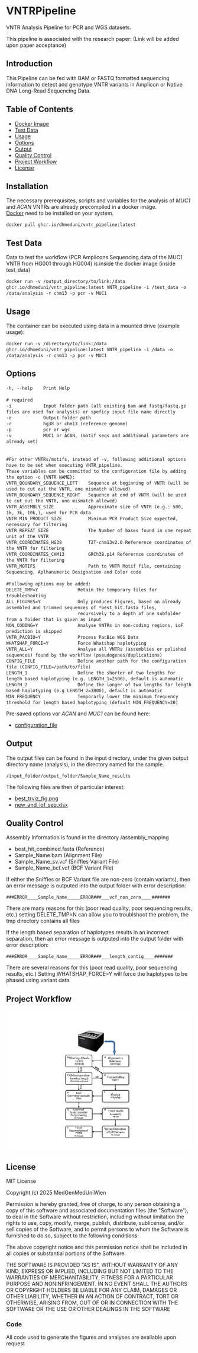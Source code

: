 # VNTRPipeline
VNTR Analysis Pipeline for PCR and WGS datasets.

This pipeline is associated with the research paper: (Link will be added upon paper acceptance)

## Introduction

This Pipeline can be fed with BAM or FASTQ formatted sequencing 
information to detect and genotype
VNTR variants in Amplicon or Native DNA Long-Read Sequencing Data.

## Table of Contents
- [Docker Image](#docker-image)
- [Test Data](#test-data)
- [Usage](#usage)
- [Options](#options)
- [Output](#output)
- [Quality Control](#quality-control)
- [Project Workflow](#project-workflow)
- [License](#license)


## Installation
The necessary prerequisites, scripts and variables for the analysis of
*MUC1* and *ACAN* VNTRs are already precompiled in a docker image. \
[Docker](https://docs.docker.com/get-started/get-docker/) need to be installed on your system.

```
docker pull ghcr.io/dhmeduni/vntr_pipeline:latest
```

## Test Data

Data to test the workflow (PCR Amplicons Sequencing data of the MUC1 VNTR 
from HG001 through HG004) is inside the docker image (inside test_data)

```
docker run -v /output_directory/to/link:/data ghcr.io/dhmeduni/vntr_pipeline:latest VNTR_pipeline -i /test_data -o /data/analysis -r chm13 -p pcr -v MUC1 
```


## Usage

The container can be executed using data in a mounted drive (example usage):

```
docker run -v /directory/to/link:/data ghcr.io/dhmeduni/vntr_pipeline:latest VNTR_pipeline -i /data -o /data/analysis -r chm13 -p pcr -v MUC1 
```

## Options

```
-h, --help    Print Help

# required
-i            Input folder path (all existing bam and fastq/fastq.gz files are used for analysis) or speficy input file name directly
-o            Output folder path
-r            hg38 or chm13 (reference genome)
-p            pcr or wgs
-v            MUC1 or ACAN, (motif seqs and additional parameters are already set)


#For other VNTRs/motifs, instead of -v, following additional options have to be set when executing VNTR_pipeline.
These variables can be committed to the configuration file by adding the option -c {VNTR NAME}:
VNTR_BOUNDARY_SEQUENCE_LEFT    Sequence at beginning of VNTR (will be used to cut out the VNTR, one mismatch allowed)
VNTR_BOUNDARY_SEQUENCE_RIGHT   Sequence at end of VNTR (will be used to cut out the VNTR, one mismatch allowed)
VNTR_ASSEMBLY_SIZE             Approximate size of VNTR (e.g.: 500, 1k, 3k, 10k,), used for PCR data
VNTR_MIN_PRODUCT_SIZE          Minimum PCR Product Size expected, necessary for filtering
VNTR_REPEAT_SIZE               The Number of bases found in one repeat unit of the VNTR
VNTR_COORDINATES_HG38          T2T-chm13v2.0 Referernce coordinates of the VNTR for filtering
VNTR_COORDINATES_CHM13         GRCh38.p14 Referernce coordinates of the VNTR for filtering
VNTR_MOTIFS                    Path to VNTR Motif file, containing Sequencing, Aplhanumeric Designation and Color code

#Following options may be added:
DELETE_TMP=Y               Retain the temporary files for troubleshooting
ALL_FIGURES=Y              Only produces Figures, based on already assembled and trimmed sequences of *best_hit.fasta files,
                           recursively to a depth of one subfolder from a folder that is given as input
NON_CODING=Y               Analyse VNTRs in non-coding regions, LoF prediction is skipped
VNTR_PACBIO=Y              Process PacBio WGS Data
WHATSHAP_FORCE=Y           Force Whatshap haplotyping
VNTR_ALL=Y                 Analyse all VNTRs (assemblies or polished sequences) found by the workflow (pseudogenes/duplications)
CONFIG_FILE                Define another path for the configuration file (CONFIG_FILE=/path/to/file)
LENGTH_1                   Define the shorter of two lengths for length based haplotyping (e.g. LENGTH_1=2500), default is automatic
LENGTH_2                   Define the longer of two lengths for length based haplotyping (e.g LENGTH_2=3000), default is automatic
MIN_FREQUENCY              Temporarly lower the minimum frequency threshold for length based haplotyping (default MIN_FREQUENCY=20)

```
Pre-saved options vor *ACAN* and *MUC1* can be found here:
- [configuration_file](https://github.com/DHmeduni/VNTRPipeline/blob/f7c60b42f65db005dcbfd38ac3a87cf833541033/VNTR_Pipeline/scripts/lib/vntr_variables.cfg#L1C1-L18C44)

## Output

The output files can be found in the input directory, under the given output directory name (analysis),
in the directory named for the sample.

```
/input_folder/output_folder/Sample_Name_results
```

The following files are then of particular interest:
- [best_trviz_fig.png](best_trviz_fig.pdf)
- [new_and_lof_seq.xlsx](new_and_lof_seq.pdf)


## Quality Control

Assembly Information is found in the directory /assembly_mapping
- best_hit_combined.fasta (Reference)
- Sample_Name.bam (Alignment File)
- Sample_Name_sv.vcf (Sniffles Variant File)
- Sample_Name_bcf.vcf (BCF Variant File)

If either the Sniffles or BCF Variant file are non-zero (contain variants),
then an error message is outputed into the output folder with error description:
```
###ERROR____Sample_Name_____ERROR###___vcf_non_zero____#######
```
There are many reasons for this (poor read quality, poor sequencing results, etc.)
setting DELETE_TMP=N can allow you to troublshoot the problem, the tmp directory contains all files

If the length based separation of haplotypes results in an incorrect separation,
then an error message is outputed into the output folder with error description:
```
###ERROR____Sample_Name_____ERROR###___length_contig____#######
```
There are several reasons for this (poor read quality, poor sequencing results, etc.)
Setting WHATSHAP_FORCE=Y will force the haplotypes to be phased using variant data.
  
## Project Workflow
![Alt text](/VNTRPipeline_workflow.png?raw=true "Project workflow")


## License

MIT License

Copyright (c) 2025 MedGenMedUniWien

Permission is hereby granted, free of charge, to any person obtaining a copy
of this software and associated documentation files (the "Software"), to deal
in the Software without restriction, including without limitation the rights
to use, copy, modify, merge, publish, distribute, sublicense, and/or sell
copies of the Software, and to permit persons to whom the Software is
furnished to do so, subject to the following conditions:

The above copyright notice and this permission notice shall be included in all
copies or substantial portions of the Software.

THE SOFTWARE IS PROVIDED "AS IS", WITHOUT WARRANTY OF ANY KIND, EXPRESS OR
IMPLIED, INCLUDING BUT NOT LIMITED TO THE WARRANTIES OF MERCHANTABILITY,
FITNESS FOR A PARTICULAR PURPOSE AND NONINFRINGEMENT. IN NO EVENT SHALL THE
AUTHORS OR COPYRIGHT HOLDERS BE LIABLE FOR ANY CLAIM, DAMAGES OR OTHER
LIABILITY, WHETHER IN AN ACTION OF CONTRACT, TORT OR OTHERWISE, ARISING FROM,
OUT OF OR IN CONNECTION WITH THE SOFTWARE OR THE USE OR OTHER DEALINGS IN THE
SOFTWARE





### Code
All code used to generate the figures and analyses are available upon request
